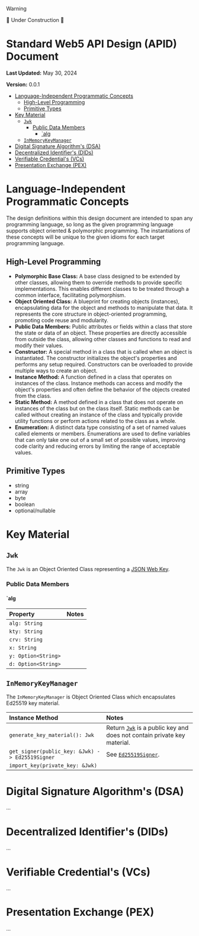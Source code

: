 > [!WARNING]
> 🚧 Under Construction 🚧

# Standard Web5 API Design (APID) Document <!-- omit in toc -->

**Last Updated:** May 30, 2024

**Version:** 0.0.1

- [Language-Independent Programmatic Concepts](#language-independent-programmatic-concepts)
  - [High-Level Programming](#high-level-programming)
  - [Primitive Types](#primitive-types)
- [Key Material](#key-material)
  - [`Jwk`](#jwk)
    - [Public Data Members](#public-data-members)
      - [\`alg](#alg)
  - [`InMemoryKeyManager`](#inmemorykeymanager)
- [Digital Signature Algorithm's (DSA)](#digital-signature-algorithms-dsa)
- [Decentralized Identifier's (DIDs)](#decentralized-identifiers-dids)
- [Verifiable Credential's (VCs)](#verifiable-credentials-vcs)
- [Presentation Exchange (PEX)](#presentation-exchange-pex)


# Language-Independent Programmatic Concepts

The design definitions within this design document are intended to span any programming language, so long as the given programming language supports object oriented & polymorphic programming. The instantiations of these concepts will be unique to the given idioms for each target programming language.

## High-Level Programming

- **Polymorphic Base Class:** A base class designed to be extended by other classes, allowing them to override methods to provide specific implementations. This enables different classes to be treated through a common interface, facilitating polymorphism.
- **Object Oriented Class:** A blueprint for creating objects (instances), encapsulating data for the object and methods to manipulate that data. It represents the core structure in object-oriented programming, promoting code reuse and modularity.
- **Public Data Members:** Public attributes or fields within a class that store the state or data of an object. These properties are directly accessible from outside the class, allowing other classes and functions to read and modify their values.
- **Constructor:** A special method in a class that is called when an object is instantiated. The constructor initializes the object's properties and performs any setup required. Constructors can be overloaded to provide multiple ways to create an object.
- **Instance Method:** A function defined in a class that operates on instances of the class. Instance methods can access and modify the object's properties and often define the behavior of the objects created from the class.
- **Static Method:** A method defined in a class that does not operate on instances of the class but on the class itself. Static methods can be called without creating an instance of the class and typically provide utility functions or perform actions related to the class as a whole.
- **Enumeration:** A distinct data type consisting of a set of named values called elements or members. Enumerations are used to define variables that can only take one out of a small set of possible values, improving code clarity and reducing errors by limiting the range of acceptable values.

## Primitive Types

- string
- array
- byte
- boolean
- optional/nullable

# Key Material

## `Jwk`

The `Jwk` is an Object Oriented Class representing a [JSON Web Key](https://datatracker.ietf.org/doc/html/rfc7517).

### Public Data Members

#### `alg

| Property            | Notes |
| :------------------ | :---- |
| `alg: String`       |       |
| `kty: String`       |       |
| `crv: String`       |       |
| `x: String`         |       |
| `y: Option<String>` |       |
| `d: Option<String>` |       |

## `InMemoryKeyManager` 

The `InMemoryKeyManager` is Object Oriented Class which encapsulates Ed25519 key material.

| Instance Method                                 | Notes                                                                           |
| :---------------------------------------------- | :------------------------------------------------------------------------------ |
| `generate_key_material(): Jwk`                  | Return [`Jwk`](#jwk) is a public key and does not contain private key material. |
| `get_signer(public_key: &Jwk) -> Ed25519Signer` | See [`Ed25519Signer`](#ed25519signer).                                          |
| `import_key(private_key: &Jwk)`                 |                                                                                 |



# Digital Signature Algorithm's (DSA)

...

# Decentralized Identifier's (DIDs)

...

# Verifiable Credential's (VCs)

...

# Presentation Exchange (PEX)

...